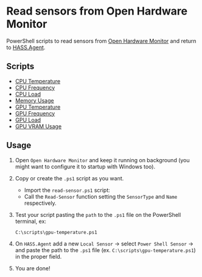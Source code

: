 # Read sensors from Open Hardware Monitor

PowerShell scripts to read sensors from [Open Hardware Monitor](https://openhardwaremonitor.org/) and return to [HASS.Agent](https://lab02-research.org/hassagent/).

## Scripts

- [CPU Temperature](./cpu-temperature.ps1)
- [CPU Frequency](./cpu-frequency.ps1)
- [CPU Load](./cpu-load.ps1)
- [Memory Usage](./memory-usage.ps1)
- [GPU Temperature](./gpu-temperature.ps1)
- [GPU Frequency](./gpu-frequency.ps1)
- [GPU Load](./gpu-load.ps1)
- [GPU VRAM Usage](./gpu-vram-usage.ps1)

## Usage

1. Open `Open Hardware Monitor` and keep it running on background (you might want to configure it to startup with Windows too).

1. Copy or create the `.ps1` script as you want. 

    - Import the `read-sensor.ps1` script:
    - Call the `Read-Sensor` function setting the `SensorType` and `Name` respectively.


1. Test your script pasting the `path` to the `.ps1` file on the PowerShell terminal, ex:

    ```
    C:\scripts\gpu-temperature.ps1
    ```

1. On `HASS.Agent` add a new `Local Sensor` -> select `Power Shell Sensor` -> and paste the path to the `.ps1` file (ex. `C:\scripts\gpu-temperature.ps1`) in the proper field.

1. You are done!
